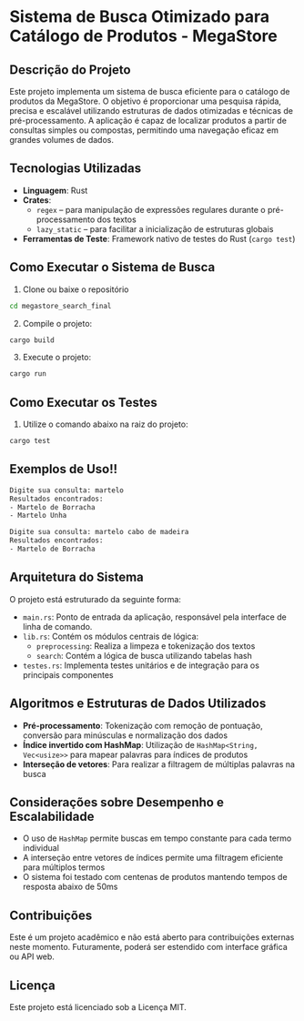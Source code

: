 # Sistema de Busca Otimizado para Catálogo de Produtos - MegaStore

## Descrição do Projeto
Este projeto implementa um sistema de busca eficiente para o catálogo de produtos da MegaStore. O objetivo é proporcionar uma pesquisa rápida, precisa e escalável utilizando estruturas de dados otimizadas e técnicas de pré-processamento. A aplicação é capaz de localizar produtos a partir de consultas simples ou compostas, permitindo uma navegação eficaz em grandes volumes de dados.

## Tecnologias Utilizadas
- **Linguagem**: Rust
- **Crates**:
  - `regex` – para manipulação de expressões regulares durante o pré-processamento dos textos
  - `lazy_static` – para facilitar a inicialização de estruturas globais
- **Ferramentas de Teste**: Framework nativo de testes do Rust (`cargo test`)

## Como Executar o Sistema de Busca
1. Clone ou baixe o repositório
```bash
cd megastore_search_final
```
2. Compile o projeto:
```bash
cargo build
```
3. Execute o projeto:
```bash
cargo run
```

## Como Executar os Testes
1. Utilize o comando abaixo na raiz do projeto:
```bash
cargo test
```

## Exemplos de Uso!!
```bash
Digite sua consulta: martelo
Resultados encontrados:
- Martelo de Borracha
- Martelo Unha

Digite sua consulta: martelo cabo de madeira
Resultados encontrados:
- Martelo de Borracha
```

## Arquitetura do Sistema
O projeto está estruturado da seguinte forma:
- `main.rs`: Ponto de entrada da aplicação, responsável pela interface de linha de comando.
- `lib.rs`: Contém os módulos centrais de lógica:
  - `preprocessing`: Realiza a limpeza e tokenização dos textos
  - `search`: Contém a lógica de busca utilizando tabelas hash
- `testes.rs`: Implementa testes unitários e de integração para os principais componentes

## Algoritmos e Estruturas de Dados Utilizados
- **Pré-processamento**: Tokenização com remoção de pontuação, conversão para minúsculas e normalização dos dados
- **Índice invertido com HashMap**: Utilização de `HashMap<String, Vec<usize>>` para mapear palavras para índices de produtos
- **Interseção de vetores**: Para realizar a filtragem de múltiplas palavras na busca

## Considerações sobre Desempenho e Escalabilidade
- O uso de `HashMap` permite buscas em tempo constante para cada termo individual
- A interseção entre vetores de índices permite uma filtragem eficiente para múltiplos termos
- O sistema foi testado com centenas de produtos mantendo tempos de resposta abaixo de 50ms

## Contribuições
Este é um projeto acadêmico e não está aberto para contribuições externas neste momento. Futuramente, poderá ser estendido com interface gráfica ou API web.

## Licença
Este projeto está licenciado sob a Licença MIT.
